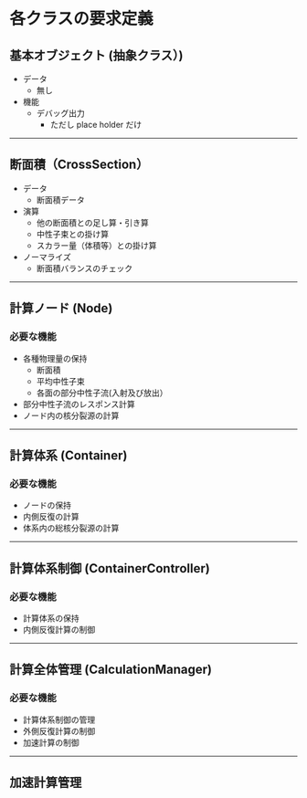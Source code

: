 # 各クラスの要求定義

## 基本オブジェクト (抽象クラス）)
- データ
    - 無し
- 機能
    - デバッグ出力
        - ただし place holder だけ

---
## 断面積（CrossSection）
- データ
    - 断面積データ
- 演算
    - 他の断面積との足し算・引き算
    - 中性子束との掛け算
    - スカラー量（体積等）との掛け算
- ノーマライズ
    - 断面積バランスのチェック

---


## 計算ノード (Node)
### 必要な機能
- 各種物理量の保持
    - 断面積
    - 平均中性子束
    - 各面の部分中性子流(入射及び放出）
- 部分中性子流のレスポンス計算
- ノード内の核分裂源の計算

---

## 計算体系 (Container)
### 必要な機能
- ノードの保持
- 内側反復の計算
- 体系内の総核分裂源の計算

---

## 計算体系制御 (ContainerController) 
### 必要な機能
- 計算体系の保持
- 内側反復計算の制御

---

## 計算全体管理 (CalculationManager)
### 必要な機能
- 計算体系制御の管理
- 外側反復計算の制御
- 加速計算の制御

---

## 加速計算管理
